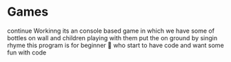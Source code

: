 # Games
continue Workinng 
its an console based game 
in  which we have some of bottles on wall 
and children playing with them put the on ground by singin rhyme 
this program is for beginner 🔰 who start to have code and want some fun with code
